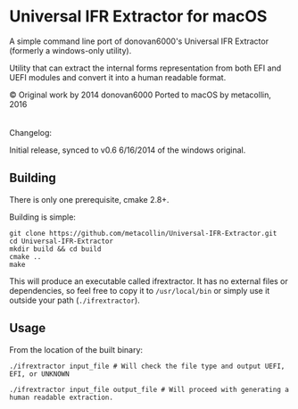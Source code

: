 Universal IFR Extractor for macOS
=======================
A simple command line port of donovan6000's Universal IFR Extractor (formerly a windows-only utility).


Utility that can extract the internal forms representation from both EFI and UEFI modules and convert it into a human readable format.

© Original work by 2014 donovan6000
Ported to macOS by metacollin, 2016
<br /><br /><br />
Changelog:

Initial release, synced to v0.6 6/16/2014 of the windows original.

Building
-----------------
There is only one prerequisite, cmake 2.8+.

Building is simple:

```
git clone https://github.com/metacollin/Universal-IFR-Extractor.git
cd Universal-IFR-Extractor
mkdir build && cd build
cmake ..
make
```

This will produce an executable called ifrextractor.  It has no external files or dependencies, so feel free to copy it to `/usr/local/bin` or simply use it outside your path (`./ifrextractor`).

Usage
----------
From the location of the built binary:

```
./ifrextractor input_file # Will check the file type and output UEFI, EFI, or UNKNOWN

./ifrextractor input_file output_file # Will proceed with generating a human readable extraction.
```
